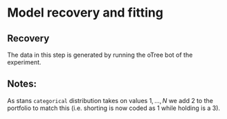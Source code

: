 # Model recovery and fitting

## Recovery

The data in this step is generated by running the oTree bot of the experiment.


## Notes:
As stans `categorical` distribution takes on values ${1, ..., N}$ we add 2 to the portfolio to match this (i.e. shorting is now coded as 1 while holding is a 3).